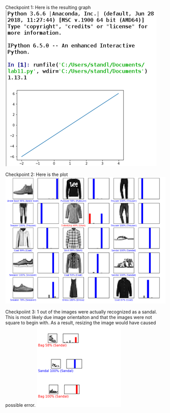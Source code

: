 Checkpoint 1:
Here is the resulting graph
![photo](lab11_check1.PNG)

Checkpoint 2:
Here is the plot
![photo](lab11_check2.PNG)

Checkpoiint 3:
1 out of the images were actually recognized as a sandal. This is most likely due image orientaiton and that the images were not square
to begin with. As a result, resizing the image would have caused possible error.
![photo](lab11_check3.PNG)
